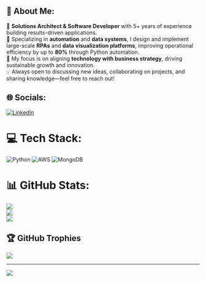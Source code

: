## 💫 About Me:
🚀 **Solutions Architect & Software Developer** with 5+ years of experience building results-driven applications.  
🔧 Specializing in **automation** and **data systems**, I design and implement large-scale **RPAs** and **data visualization platforms**, improving operational efficiency by up to **80%** through Python automation.  
🎯 My focus is on aligning **technology with business strategy**, driving sustainable growth and innovation.  
💡 Always open to discussing new ideas, collaborating on projects, and sharing knowledge—feel free to reach out!


## 🌐 Socials:
[![LinkedIn](https://img.shields.io/badge/LinkedIn-%230077B5.svg?logo=linkedin&logoColor=white)](https://linkedin.com/in/kayquegovetri) 

# 💻 Tech Stack:
![Python](https://img.shields.io/badge/python-3670A0?style=for-the-badge&logo=python&logoColor=ffdd54) ![AWS](https://img.shields.io/badge/AWS-%23FF9900.svg?style=for-the-badge&logo=amazon-aws&logoColor=white) ![MongoDB](https://img.shields.io/badge/MongoDB-%234ea94b.svg?style=for-the-badge&logo=mongodb&logoColor=white)
# 📊 GitHub Stats:
![](https://github-readme-stats.vercel.app/api?username=kayqueGovetri&theme=dark&hide_border=false&include_all_commits=true&count_private=true)<br/>
![](https://github-readme-streak-stats.herokuapp.com/?user=kayqueGovetri&theme=dark&hide_border=false)<br/>
![](https://github-readme-stats.vercel.app/api/top-langs/?username=kayqueGovetri&theme=dark&hide_border=false&include_all_commits=true&count_private=true&layout=compact)

## 🏆 GitHub Trophies
![](https://github-profile-trophy.vercel.app/?username=kayqueGovetri&theme=radical&no-frame=false&no-bg=false&margin-w=4)

---
[![](https://visitcount.itsvg.in/api?id=kayqueGovetri&icon=0&color=0)](https://visitcount.itsvg.in)
